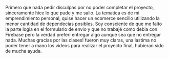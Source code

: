 Primero que nada pedir disculpas por no poder completar el proyecto, sinceramente hice lo que pude y me salio.
La tematica es de mi emprendimiento personal, quise hacer un ecomerce sencillo utilizando la menor cantidad de dependecias posibles.
Soy consciente de que me falto la parte logia en el formulario de envio y que no trabajé como debia con Firebase pero la verdad preferí entregar algo aunque sea que no entregar nada.
Muchas gracias por las clases! fueron muy claras, una lastima no poder tener a mano los videos para realizar el proyecto final, hubieran sido de mucha ayuda. 